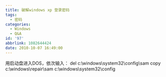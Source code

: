 ```yaml
---
title: 破解windows xp 登录密码
tags:
  - 密码
categories:
  - Windows
  - Q&A
id: '97'
abbrlink: 1082644424
date: 2010-10-07 16:49:00
---
```


用启动盘进入DOS，依次输入： del c:\\windows\\system32\\config\\sam copy c:\\windows\\repair\\sam c:\\windows\\system32\\config